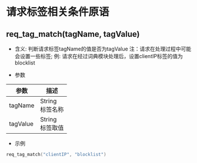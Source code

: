 # 请求标签相关条件原语

## req_tag_match(tagName, tagValue)

* 含义: 判断请求标签tagName的值是否为tagValue
注：请求在处理过程中可能会设置一些标签; 例: 请求在经过词典模块处理后，设置clientIP标签的值为blocklist

* 参数

| 参数      | 描述                   |
| --------- | ---------------------- |
| tagName   | String<br>标签名称     |
| tagValue  | String<br>标签取值     |

* 示例

```go
req_tag_match("clientIP", "blocklist")
```
